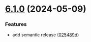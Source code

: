 # [6.1.0](https://github.com/falconeta/capacitor-wifi-connect/compare/v6.0.0...v6.1.0) (2024-05-09)


### Features

* add semantic release ([025489d](https://github.com/falconeta/capacitor-wifi-connect/commit/025489d9ff4ad0f843db79b344109b73ec7dc24e))
